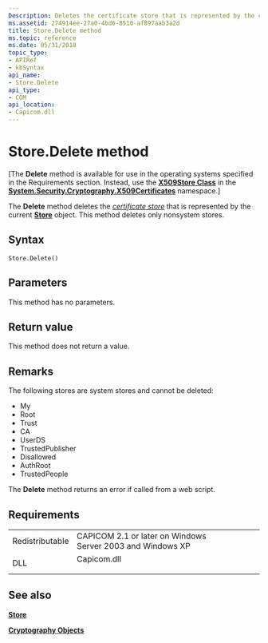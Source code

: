 ```yaml
---
Description: Deletes the certificate store that is represented by the current Store object.
ms.assetid: 274914ee-27a0-4bd6-8510-af897aab3a2d
title: Store.Delete method
ms.topic: reference
ms.date: 05/31/2018
topic_type:
- APIRef
- kbSyntax
api_name:
- Store.Delete
api_type:
- COM
api_location:
- Capicom.dll
---
```


# Store.Delete method

\[The **Delete** method is available for use in the operating systems specified in the Requirements section. Instead, use the [**X509Store Class**](/previous-versions/windows/embedded/hh424027(v=msdn.10)) in the [**System.Security.Cryptography.X509Certificates**](/dotnet/api/system.security.cryptography.x509certificates.publickey.-ctor?view=netcore-3.1) namespace.\]

The **Delete** method deletes the [*certificate store*](../secgloss/c-gly.md) that is represented by the current [**Store**](certificate.md) object. This method deletes only nonsystem stores.

## Syntax


```VB
Store.Delete()
```



## Parameters

This method has no parameters.

## Return value

This method does not return a value.

## Remarks

The following stores are system stores and cannot be deleted:

-   My
-   Root
-   Trust
-   CA
-   UserDS
-   TrustedPublisher
-   Disallowed
-   AuthRoot
-   TrustedPeople

The **Delete** method returns an error if called from a web script.

## Requirements



|                            |                                                                                        |
|----------------------------|----------------------------------------------------------------------------------------|
| Redistributable<br/> | CAPICOM 2.1 or later on Windows Server 2003 and Windows XP<br/>                  |
| DLL<br/>             | <dl> <dt>Capicom.dll</dt> </dl> |



## See also

<dl> <dt>

[**Store**](store.md)
</dt> <dt>

[**Cryptography Objects**](cryptography-objects.md)
</dt> </dl>

 

 